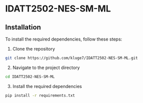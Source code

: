 # IDATT2502-NES-SM-ML

## Installation
To install the required dependencies, follow these steps:
1. Clone the repository
```bash
git clone https://github.com/kluge7/IDATT2502-NES-SM-ML.git
```
2. Navigate to the project directory
```bash
cd IDATT2502-NES-SM-ML
```
3. Install the required dependencies
```bash
pip install -r requirements.txt
```
